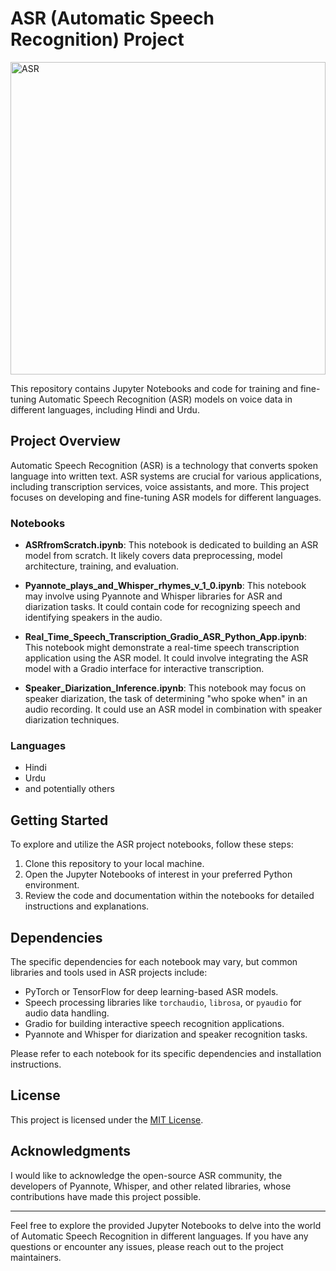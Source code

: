 # ASR (Automatic Speech Recognition) Project

<img src="https://www.rev.com/blog/wp-content/uploads/2021/05/Future-of-ASR-Technology.jpg" alt="ASR" width="100%" height="500px">


This repository contains Jupyter Notebooks and code for training and fine-tuning Automatic Speech Recognition (ASR) models on voice data in different languages, including Hindi and Urdu.

## Project Overview

Automatic Speech Recognition (ASR) is a technology that converts spoken language into written text. ASR systems are crucial for various applications, including transcription services, voice assistants, and more. This project focuses on developing and fine-tuning ASR models for different languages.

### Notebooks

- **ASRfromScratch.ipynb**: This notebook is dedicated to building an ASR model from scratch. It likely covers data preprocessing, model architecture, training, and evaluation.

- **Pyannote_plays_and_Whisper_rhymes_v_1_0.ipynb**: This notebook may involve using Pyannote and Whisper libraries for ASR and diarization tasks. It could contain code for recognizing speech and identifying speakers in the audio.

- **Real_Time_Speech_Transcription_Gradio_ASR_Python_App.ipynb**: This notebook might demonstrate a real-time speech transcription application using the ASR model. It could involve integrating the ASR model with a Gradio interface for interactive transcription.

- **Speaker_Diarization_Inference.ipynb**: This notebook may focus on speaker diarization, the task of determining "who spoke when" in an audio recording. It could use an ASR model in combination with speaker diarization techniques.

### Languages 

- Hindi
- Urdu
- and potentially others

## Getting Started

To explore and utilize the ASR project notebooks, follow these steps:

1. Clone this repository to your local machine.
2. Open the Jupyter Notebooks of interest in your preferred Python environment.
3. Review the code and documentation within the notebooks for detailed instructions and explanations.

## Dependencies

The specific dependencies for each notebook may vary, but common libraries and tools used in ASR projects include:

- PyTorch or TensorFlow for deep learning-based ASR models.
- Speech processing libraries like `torchaudio`, `librosa`, or `pyaudio` for audio data handling.
- Gradio for building interactive speech recognition applications.
- Pyannote and Whisper for diarization and speaker recognition tasks.

Please refer to each notebook for its specific dependencies and installation instructions.

## License

This project is licensed under the [MIT License](LICENSE).

## Acknowledgments

I would like to acknowledge the open-source ASR community, the developers of Pyannote, Whisper, and other related libraries, whose contributions have made this project possible.

---

Feel free to explore the provided Jupyter Notebooks to delve into the world of Automatic Speech Recognition in different languages. If you have any questions or encounter any issues, please reach out to the project maintainers.
